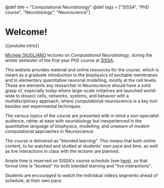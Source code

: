 @def title = "Computational Neurobiology"
@def tags = ["SISSA", "PhD course", "Neurobiology", "Neuroscience"]

# Welcome!
{{youtube intro}}

[Michele GIUGLIANO](https://www.giugliano.info/cv) lectures on _Computational Neurobiology_, during the winter semester of the first year PhD course at [SISSA](http://phdneurobiology.sissa.it).

This website provides material and online resources for the course, which is meant as a graduate introduction to the biophysics of excitable membranes and to elementary quantitative neuronal modelling, mostly at the cell levels. These are elements any researcher in Neuroscience should have a solid grasp of, especially today where large-scale initiatives are launched world-wide to dissect cells, networks, systems, and behavior with a multidisciplinary approach, where computational neuroscience is a key tool besides _wet_ experimental techniques. 

The various topics of the course are presented with in mind a non-specialist audience, rather at ease with neurobiology but inexperienced in the quantitative language of biophysics, modelling, and unaware of modenr computational approaches in Neuroscience.

The course is delivered as "blended learning". This means that both online content, to be watched and studied at students' own pace and time, as well as live interactions in class with the lecturer are planned.

Ample time is reserved on SISSA's course schedule (see [here](https://outlook.office365.com/owa/calendar/9497a9da52f84297a0d724de394762ae@sissa.it/580bd1f37edd4cd9afc26027815ceffe18124062637756405418/calendar.html)), so that formal time is "booked" for both blended learning and "live interactions".

Students are encouraged to watch the individual videos segments ahead of schedule, at their own pace.